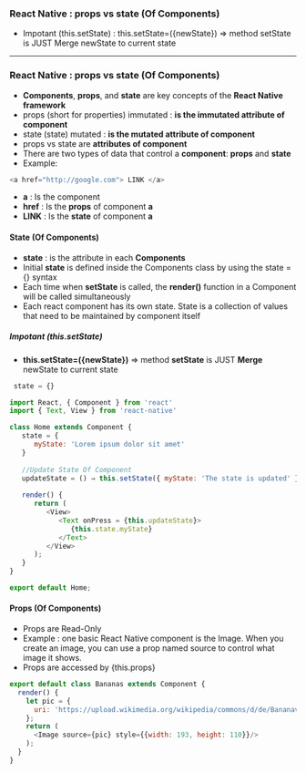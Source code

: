 ### React Native : props vs state (Of Components)
  * Impotant (this.setState) : this.setState=({newState}) => method setState is JUST Merge newState to current state
----------------------------------------------------------------------

### React Native : props vs state (Of Components)
* **Components**, **props**, and **state** are key concepts of the **React Native framework**
* props (short for properties) immutated : **is the immutated attribute of component**
* state (state) mutated : **is the mutated attribute of component**
* props vs state are **attributes of component**
* There are two types of data that control a **component**: **props** and **state**
* Example:

```js
<a href="http://google.com"> LINK </a>
```

* **a** : Is the component
* **href** : Is the **props** of component **a**
* **LINK** : Is the **state** of component **a**

#### State (Of Components)

* **state** : is the attribute in each **Components**
* Initial **state** is defined inside the Components class by using the state = {} syntax
* Each time when **setState** is called, the **render()** function in a Component will be called simultaneously
* Each react component has its own state. State is a collection of values that need to be maintained by component itself

##### Impotant (this.setState)

* **this.setState=({newState})** => method **setState** is JUST **Merge** newState to current state

```js
 state = {}
```
```js
import React, { Component } from 'react'
import { Text, View } from 'react-native'

class Home extends Component {
   state = {
      myState: 'Lorem ipsum dolor sit amet'
   }
   
   //Update State Of Component
   updateState = () ⇒ this.setState({ myState: 'The state is updated' })
   
   render() {
      return (
         <View>
            <Text onPress = {this.updateState}>
               {this.state.myState}
            </Text>
         </View>
      );
   }
}

export default Home;
```


#### Props (Of Components)
* Props are Read-Only
* Example : one basic React Native component is the Image. When you create an image, you can use a prop named source to control what image it shows.
* Props are accessed by  {this.props}

```js
export default class Bananas extends Component {
  render() {
    let pic = {
      uri: 'https://upload.wikimedia.org/wikipedia/commons/d/de/Bananavarieties.jpg'
    };
    return (
      <Image source={pic} style={{width: 193, height: 110}}/>
    );
  }
}
```
